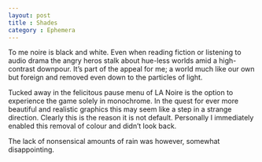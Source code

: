 ```yaml
---
layout: post
title : Shades 
category : Ephemera
---
```

To me noire is black and white. Even when reading fiction or listening to audio drama the angry heros stalk about hue-less worlds amid a high-contrast downpour. It’s part of the appeal for me; a world much like our own but foreign and removed even down to the particles of light.   

Tucked away in the felicitous pause menu of LA Noire is the option to experience the game solely in monochrome. In the quest for ever more beautiful and realistic graphics this may seem like a step in a strange direction. Clearly this is the reason it is not default. Personally I immediately enabled this removal of colour and didn’t look back.

The lack of nonsensical amounts of rain was however, somewhat disappointing.